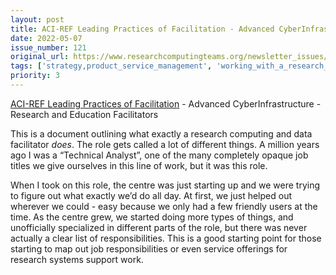 ```yaml
---
layout: post
title: ACI-REF Leading Practices of Facilitation - Advanced CyberInfrastructure - Research and Education Facilitators
date: 2022-05-07
issue_number: 121
original_url: https://www.researchcomputingteams.org/newsletter_issues/0121
tags: ['strategy,product_service_management', 'working_with_a_research_community,other']
priority: 3
---
```


<!-- markdownlint-disable MD033 -->
<!-- markdownlint-disable MD041 -->
<!-- markdownlint-disable MD049 -->

[ACI-REF Leading Practices of Facilitation](https://aci-ref.github.io/facilitation_leading_practices/) - Advanced CyberInfrastructure - Research and Education Facilitators

This is a document outlining what exactly a research computing and data facilitator *does*.   The role gets called a lot of different things.  A million years ago I was a “Technical Analyst”, one of the many completely opaque job titles we give ourselves in this line of work, but it was this role.

When I took on this role, the centre was just starting up and we were trying to figure out what exactly we’d do all day.  At first, we just helped out wherever we could - easy because we only had a few friendly users at the time.  As the centre grew, we started doing more types of things, and unofficially specialized in different parts of the role, but there was never actually a clear list of responsibilities.   This is a good starting point for those starting to map out job responsibilities or even service offerings for research systems support work.

